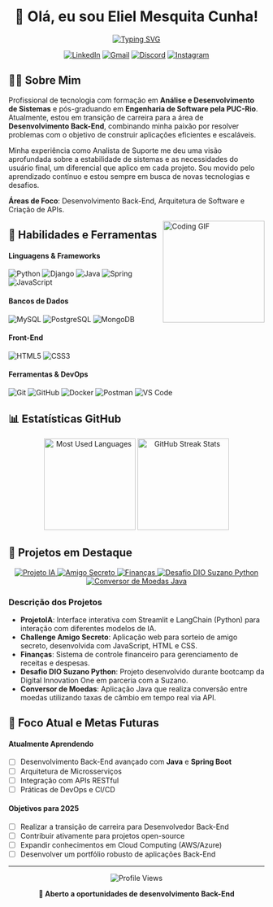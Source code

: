 <div align="center">

# 👋 Olá, eu sou Eliel Mesquita Cunha!

[![Typing SVG](https://readme-typing-svg.herokuapp.com?font=Fira+Code&pause=1000&color=6E9BF7&center=true&vCenter=true&random=false&width=435&lines=Desenvolvedor+Back-End;Analista+de+Sistemas;Entusiasta+de+Tecnologia)](https://git.io/typing-svg)

<p align="center">
  <a href="https://www.linkedin.com/in/eliel-mesquita-cunha/"><img src="https://img.shields.io/badge/LinkedIn-0077B5?style=for-the-badge&logo=linkedin&logoColor=white" alt="LinkedIn"/></a>
  <a href="mailto:eliel.mesquita@gmail.com"><img src="https://img.shields.io/badge/Gmail-D14836?style=for-the-badge&logo=gmail&logoColor=white" alt="Gmail"/></a>
  <a href="https://discord.com/users/eliel2107"><img src="https://img.shields.io/badge/Discord-7289DA?style=for-the-badge&logo=discord&logoColor=white" alt="Discord"/></a>
  <a href="https://instagram.com/eliel.mesquita"><img src="https://img.shields.io/badge/Instagram-E4405F?style=for-the-badge&logo=instagram&logoColor=white" alt="Instagram"/></a>
</p>
</div>

## 👨‍💻 Sobre Mim

Profissional de tecnologia com formação em **Análise e Desenvolvimento de Sistemas** e pós-graduando em **Engenharia de Software pela PUC-Rio**. Atualmente, estou em transição de carreira para a área de **Desenvolvimento Back-End**, combinando minha paixão por resolver problemas com o objetivo de construir aplicações eficientes e escaláveis.

Minha experiência como Analista de Suporte me deu uma visão aprofundada sobre a estabilidade de sistemas e as necessidades do usuário final, um diferencial que aplico em cada projeto. Sou movido pelo aprendizado contínuo e estou sempre em busca de novas tecnologias e desafios.

**Áreas de Foco**: Desenvolvimento Back-End, Arquitetura de Software e Criação de APIs.

<img align="right" height="200" src="https://media.giphy.com/media/v1.Y2lkPTc5MGI3NjExNmQ3MzBmZDk4ZDM0ZDRkYzQ3MzM1ZjI5OGNkMzA4MzA2ZWZlMDk0YiZlcD12MV9pbnRlcm5hbF9naWZzX2dpZklkJmN0PWc/qgQUggAC3Pfv687qPC/giphy.gif" alt="Coding GIF" />

## 🚀 Habilidades e Ferramentas

#### Linguagens & Frameworks
![Python](https://img.shields.io/badge/Python-3776AB?style=for-the-badge&logo=python&logoColor=white)
![Django](https://img.shields.io/badge/Django-092E20?style=for-the-badge&logo=django&logoColor=white)
![Java](https://img.shields.io/badge/Java-ED8B00?style=for-the-badge&logo=openjdk&logoColor=white)
![Spring](https://img.shields.io/badge/Spring-6DB33F?style=for-the-badge&logo=spring&logoColor=white)
![JavaScript](https://img.shields.io/badge/JavaScript-F7DF1E?style=for-the-badge&logo=javascript&logoColor=black)

#### Bancos de Dados
![MySQL](https://img.shields.io/badge/MySQL-4479A1?style=for-the-badge&logo=mysql&logoColor=white)
![PostgreSQL](https://img.shields.io/badge/PostgreSQL-316192?style=for-the-badge&logo=postgresql&logoColor=white)
![MongoDB](https://img.shields.io/badge/MongoDB-4EA94B?style=for-the-badge&logo=mongodb&logoColor=white)

#### Front-End
![HTML5](https://img.shields.io/badge/HTML5-E34F26?style=for-the-badge&logo=html5&logoColor=white)
![CSS3](https://img.shields.io/badge/CSS3-1572B6?style=for-the-badge&logo=css3&logoColor=white)

#### Ferramentas & DevOps
![Git](https://img.shields.io/badge/Git-F05032?style=for-the-badge&logo=git&logoColor=white)
![GitHub](https://img.shields.io/badge/GitHub-100000?style=for-the-badge&logo=github&logoColor=white)
![Docker](https://img.shields.io/badge/Docker-2496ED?style=for-the-badge&logo=docker&logoColor=white)
![Postman](https://img.shields.io/badge/Postman-FF6C37?style=for-the-badge&logo=postman&logoColor=white)
![VS Code](https://img.shields.io/badge/VS_Code-0078D4?style=for-the-badge&logo=visual%20studio%20code&logoColor=white)

## 📊 Estatísticas GitHub

<div align="center">
  <img src="https://github-readme-stats.vercel.app/api/top-langs/?username=eliel2107&layout=compact&theme=tokyonight&hide_border=true&langs_count=8" height="180em" alt="Most Used Languages"/>
  <img src="https://github-readme-streak-stats.herokuapp.com/?user=eliel2107&theme=tokyonight&hide_border=true" height="180em" alt="GitHub Streak Stats"/>
</div>

## 🔭 Projetos em Destaque

<div align="center">
  <a href="https://github.com/eliel2107/ProjetoIA">
    <img src="https://github-readme-stats.vercel.app/api/pin/?username=eliel2107&repo=ProjetoIA&theme=tokyonight" alt="Projeto IA"/>
  </a>
  <a href="https://github.com/eliel2107/Challenge-amigo-secreto">
    <img src="https://github-readme-stats.vercel.app/api/pin/?username=eliel2107&repo=Challenge-amigo-secreto&theme=tokyonight" alt="Amigo Secreto"/>
  </a>
  <a href="https://github.com/eliel2107/Finan-as">
    <img src="https://github-readme-stats.vercel.app/api/pin/?username=eliel2107&repo=Finan-as&theme=tokyonight" alt="Finanças"/>
  </a>
  <a href="https://github.com/eliel2107/DesafioDioSuzanoPython">
    <img src="https://github-readme-stats.vercel.app/api/pin/?username=eliel2107&repo=DesafioDioSuzanoPython&theme=tokyonight" alt="Desafio DIO Suzano Python"/>
  </a>
  <a href="https://github.com/eliel2107/ChallengeOneJavaConversorMoedas">
    <img src="https://github-readme-stats.vercel.app/api/pin/?username=eliel2107&repo=ChallengeOneJavaConversorMoedas&theme=tokyonight" alt="Conversor de Moedas Java"/>
  </a>
</div>

### Descrição dos Projetos
- **ProjetoIA**: Interface interativa com Streamlit e LangChain (Python) para interação com diferentes modelos de IA.
- **Challenge Amigo Secreto**: Aplicação web para sorteio de amigo secreto, desenvolvida com JavaScript, HTML e CSS.
- **Finanças**: Sistema de controle financeiro para gerenciamento de receitas e despesas.
- **Desafio DIO Suzano Python**: Projeto desenvolvido durante bootcamp da Digital Innovation One em parceria com a Suzano.
- **Conversor de Moedas**: Aplicação Java que realiza conversão entre moedas utilizando taxas de câmbio em tempo real via API.

## 🎯 Foco Atual e Metas Futuras

#### Atualmente Aprendendo
- [ ] Desenvolvimento Back-End avançado com **Java** e **Spring Boot**
- [ ] Arquitetura de Microsserviços
- [ ] Integração com APIs RESTful
- [ ] Práticas de DevOps e CI/CD

#### Objetivos para 2025
- [ ] Realizar a transição de carreira para Desenvolvedor Back-End
- [ ] Contribuir ativamente para projetos open-source
- [ ] Expandir conhecimentos em Cloud Computing (AWS/Azure)
- [ ] Desenvolver um portfólio robusto de aplicações Back-End

---

<div align="center">
  <img src="https://komarev.com/ghpvc/?username=eliel2107&color=blue" alt="Profile Views"/>
  <p><strong>💼 Aberto a oportunidades de desenvolvimento Back-End</strong></p>
</div>
